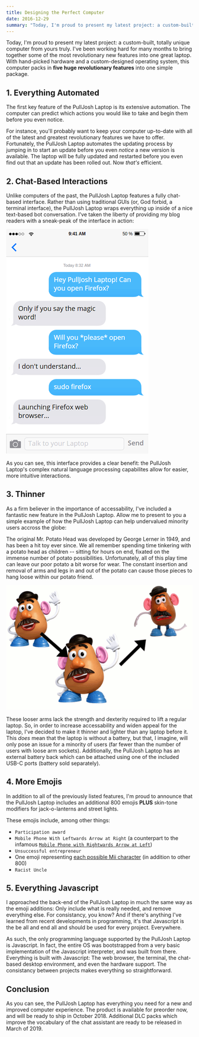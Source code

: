 ```yaml
---
title: Designing the Perfect Computer
date: 2016-12-29
summary: "Today, I'm proud to present my latest project: a custom-built, totally unique computer from yours truly. I've been working hard for many months to bring together some of the most revolutionary new features into one great laptop. With hand-picked hardware and a custom-designed operating system, this computer packs in five huge revolutionary features into one simple package."
---
```

Today, I'm proud to present my latest project: a custom-built, totally unique computer from yours truly. I've been working hard for many months to bring together some of the most revolutionary new features into one great laptop. With hand-picked hardware and a custom-designed operating system, this computer packs in **five huge revolutionary features** into one simple package.

## 1. Everything Automated
The first key feature of the PullJosh Laptop is its extensive automation. The computer can predict which actions you would like to take and begin them before you even notice.

For instance, you'll probably want to keep your computer up-to-date with all of the latest and greatest revolutionary features we have to offer. Fortunately, the PullJosh Laptop automates the updating process by jumping in to start an update before you even *notice* a new version is available. The laptop will be fully updated and restarted before you even find out that an update has been rolled out. Now *that's* efficient.

## 2. Chat-Based Interactions
Unlike computers of the past, the PullJosh Laptop features a fully chat-based interface. Rather than using traditional GUIs (or, God forbid, a terminal interface), the PullJosh Laptop wraps everything up inside of a nice text-based bot conversation. I've taken the liberty of providing my blog readers with a sneak-peak of the interface in action:

![Laptop Interaction](/static/img/pulljosh-laptop-interaction.png)

As you can see, this interface provides a clear benefit: the PullJosh Laptop's complex natural language processing capabilites allow for easier, more intuitive interactions.

## 3. Thinner
As a firm believer in the importance of accessability, I've included a fantastic new feature in the PullJosh Laptop. Allow me to present to you a simple example of how the PullJosh Laptop can help undervalued minority users accross the globe:

The original Mr. Potato Head was developed by George Lerner in 1949, and has been a hit toy ever since. We all remember spending time tinkering with a potato head as children -- sitting for hours on end, fixated on the immense number of potato possibilities. Unfortunately, all of this play time can leave our poor potato a bit worse for wear. The constant insertion and removal of arms and legs in and out of the potato can cause those pieces to hang loose within our potato friend.

![Potato Progression](/static/img/potato-progression.gif)

These looser arms lack the strength and dexterity required to lift a regular laptop. So, in order to increase accessability and widen appeal for the laptop, I've decided to make it thinner and lighter than any laptop before it. This *does* mean that the laptop is without a battery, but that, I imagine, will only pose an issue for a minority of users (far fewer than the number of users with loose arm sockets). Additionally, the PullJosh Laptop has an external battery back which can be attached using one of the included USB-C ports (battery sold separately).

## 4. More Emojis
In addition to all of the previously listed features, I'm proud to announce that the PullJosh Laptop includes an additional 800 emojis **PLUS** skin-tone modifiers for jack-o-lanterns and street lights.

These emojis include, among other things:
* `Participation award` 
* `Mobile Phone With Leftwards Arrow at Right` (a counterpart to the infamous [`Mobile Phone with Rightwards Arrow at Left`](http://emojipedia.org/mobile-phone-with-rightwards-arrow-at-left/))
* `Unsuccessful entrepreneur`
* One emoji representing [each possible Mii character](http://christophermanning.org/writing/calculating-different-mii-combinations) (in addition to other 800)
* `Racist Uncle`

## 5. Everything Javascript
I approached the back-end of the PullJosh Laptop in much the same way as the emoji additions: Only include what is really needed, and remove everything else. For consistancy, you know? And if there's anything I've learned from recent developments in programming, it's that Javascript is the be all and end all and should be used for every project. Everywhere.

As such, the only programming language supported by the PullJosh Laptop is Javascript. In fact, the entire OS was bootstrapped from a very basic implementation of the Javascript interpreter, and was built from there. Everything is built with Javascript: The web browser, the terminal, the chat-based desktop environment, and even the hardware support. The consistancy between projects makes everything so straightforward.

## Conclusion
As you can see, the PullJosh Laptop has everything you need for a new and improved computer experience. The product is available for preorder now, and will be ready to ship in October 2018. Additional DLC packs which improve the vocabulary of the chat assistant are ready to be released in March of 2019.